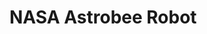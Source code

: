 # NASA Astrobee Robot

<div id="example"></div>
<script type="application/javascript">
  new Vue({
    el: '#example',
    template: '<live-code class="full" :template="code" mode="html>iframe" :debounce="200" />',
    data: {
      code:
`
<!--
  Collada model of NASA's Astrobee robot loaded into a space station scene.
  Model from https://github.com/nasa/astrobee_media/tree/master/astrobee_freeflyer/meshes.
-->

<script src="${location.origin+location.pathname}global.js"><\/script>

<style>
  html,
  body {
    width: 100%;
    height: 100%;
    margin: 0;
    background: #27304d;
  }
  lume-scene {
    touch-action: none;
  }
</style>

<astrobee-app id="astrobee">

<script>
  const {useDefaultNames, booleanAttribute, Element, element, attribute, html} = LUME

  const bodyModelUrl = '${location.origin+location.pathname}examples/nasa-astrobee-robot/astrobee/body.dae'
  const pmcModelUrl = '${location.origin+location.pathname}examples/nasa-astrobee-robot/astrobee/pmc.dae'
  const pmcSkinModelUrl = '${location.origin+location.pathname}examples/nasa-astrobee-robot/astrobee/pmc_skin_.dae'
  const pmcBumperModelUrl = '${location.origin+location.pathname}examples/nasa-astrobee-robot/astrobee/pmc_bumper.dae'

  // Find more at https://blog.kuula.co/360-images-ruben-frosali
  const lunaStation = '${location.origin+location.pathname}examples/nasa-astrobee-robot/luna-station.jpg'

  // Registers the LUME elements with their default tag names.
  useDefaultNames()

  // Long live HTML elements!

  element('astrobee-app')((() => {
    class App extends Element {
      constructor() {
        this.rotationDirection = 1 // clockwise
        this.rotationAmount = 0.2 // degrees

        this.rotationEnabled = true
        this.view = 'free'

        this.astrobee
        this.sceneContainer
        this.loading
        this.models = []
      }

      template = () => html\`
        <>
          <loading-icon ref=\${el => this.loading = el}></loading-icon>

          <div class="sceneContainer hidden" ref=\${el => this.sceneContainer = el}>
            <lume-scene webgl enable-css="false" environment=\${() => lunaStation}>
              <lume-node align-point="0.5 0.5 0.5">
                <lume-camera-rig
                  active=\${() => this.view === 'free'}
                  initial-polar-angle="30"
                  min-distance="0.4"
                  max-distance="2"
                  dolly-speed="0.002"
                  initial-distance="1"
                />
                <lume-node rotation=\${() => [this.view === 'top' ? -90 : 0, 0, 0]}>
                  <lume-perspective-camera active=\${() => this.view !== 'free'} position="0 0 0.7" />
                </lume-node>
              </lume-node>

              <lume-point-light intensity="0.3" align-point="0.5 0.5 0.5" color="#a3ffff" position="0 90 0" />
              <lume-point-light intensity="0.3" align-point="0.5 0.5 0.5" color="#a3ffff" position="0 -90 0" />
              <lume-point-light intensity="0.3" align-point="0.5 0.5 0.5" color="#a3ffff" position="0 0 90" />
              <lume-point-light intensity="0.3" align-point="0.5 0.5 0.5" color="#a3ffff" position="0 0 -90" />
              <lume-point-light intensity="0.3" align-point="0.5 0.5 0.5" color="#a3ffff" position="90 80 0" />
              <lume-point-light intensity="0.3" align-point="0.5 0.5 0.5" color="#a3ffff" position="90 -80 0" />
              <lume-point-light intensity="0.3" align-point="0.5 0.5 0.5" color="#a3ffff" position="-90 80 0" />
              <lume-point-light intensity="0.3" align-point="0.5 0.5 0.5" color="#a3ffff" position="-90 -80 0" />

              <lume-node ref=\${el => this.astrobee = el} align-point="0.5 0.5 0.5" rotation=\${() => this.astrobeeRotation}>
                <lume-collada-model ref=\${el => this.models.push(el)} src=\${() => bodyModelUrl} />
                <lume-collada-model ref=\${el => this.models.push(el)} src=\${() => pmcModelUrl} />
                <lume-collada-model ref=\${el => this.models.push(el)} src=\${() => pmcSkinModelUrl} />
                <lume-collada-model ref=\${el => this.models.push(el)} src=\${() => pmcBumperModelUrl} />

                <comment style="display:none">The other side.</comment>
                <lume-node scale="1 1 -1">
                  <lume-collada-model ref=\${el => this.models.push(el)} src=\${() => pmcModelUrl} />
                  <lume-collada-model ref=\${el => this.models.push(el)} src=\${() => pmcSkinModelUrl} />
                  <lume-collada-model ref=\${el => this.models.push(el)} src=\${() => pmcBumperModelUrl} />
                </lume-node>
              </lume-node>

              <lume-sphere
                has="basic-material"
                texture=\${() => lunaStation}
                color="white"
                align-point="0.5 0.5 0.5"
                mount-point="0.5 0.5 0.5"
                size="100 100 100"
                sidedness="double"
                cast-shadow="false"
                receive-shadow="false"
              />
            </lume-scene>
          </div>

          <div class="ui">
            <fieldset>
              <legend>Rotation</legend>
              <label>
                <input type="checkbox" checked=\${() => this.rotationEnabled} onChange=\${this.toggleRotation} />&nbsp;
                Enable rotation.
              </label>
              <br />
              <label>
                <input
                  type="checkbox"
                  checked=\${() => this.rotationDirection < 0}
                  onChange=\${this.toggleRotationDirection}
                />&nbsp;
                Clockwise rotation.
              </label>
            </fieldset>
            <fieldset>
              <legend>View</legend>
              <label>
                <input type="radio" name="side" checked=\${() => this.view === 'side'} onChange=\${this.changeView} />&nbsp;
                Side view.
              </label>
              <br />
              <label>
                <input type="radio" name="top" checked=\${() => this.view === 'top'} onChange=\${this.changeView} />&nbsp;
                Top view
              </label>
              <br />
              <label>
                <input type="radio" name="free" checked=\${() => this.view === 'free'} onChange=\${this.changeView} />&nbsp;
                Free view
              </label>
            </fieldset>
          </div>
        </>
      \`

      css = /*css*/ \`
        :host {
          width: 100%;
          height: 100%;
        }

        loading-icon {
          --loading-icon-color: 117, 199, 199; /*light teal*/
          position: absolute;
          top: 50%; left: 50%;
          transform: translate(-50%, -50%);
          width: 10px; height: 10px;
        }

        .sceneContainer { width: 100%; height: 100%; }

        .ui {
          position: absolute;
          margin: 15px;
          padding: 10px;
          top: 0;
          left: 0;
          color: white;
          font-family: sans-serif;
          background: rgba(0, 0, 0, 0.6);
          border-radius: 7px;
        }

        fieldset legend {
          color: #75c7c7;
        }
        fieldset {
          border-color: #75c7c7;
          border-radius: 4px;
        }
        fieldset:nth-child(2) legend {
          color: #c595c9;
        }
        fieldset:nth-child(2) {
          border-color: #c595c9;
        }

        .hidden { display: none; }
      \`

      astrobeeRotation = (x, y, z, _time) => [
        x,
        y + this.rotationAmount * this.rotationDirection,
        z,
      ]

      toggleRotation = () => {
        this.rotationEnabled = !this.rotationEnabled

        if (this.rotationEnabled) this.astrobee.rotation = this.astrobeeRotation
        else this.astrobee.rotation = () => false // stops rotation
      }

      toggleRotationDirection = () => (this.rotationDirection *= -1)

      changeView = (event) => {
        const input = event.target

        if (input.checked) this.view = input.name
      }

      async connectedCallback() {
        super.connectedCallback()
        const promises = []

        for (const model of this.models)
          promises.push(new Promise(resolve => model.on('MODEL_LOAD', resolve)))

        await Promise.all(promises)

        this.sceneContainer.classList.remove('hidden')
        this.loading.classList.add('hidden')
      }
    }

    App.observedAttributes = {
      rotationDirection: attribute.number(1),
      rotationAmount: attribute.number(1),
      rotationEnabled: attribute.boolean(true),
      view: attribute.string('free'),
    }

    return App
  })())
<\/script>
`
},
})
</script>
